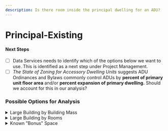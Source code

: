```yaml
---
description: Is there room inside the principal dwelling for an ADU?
---
```


# Principal-Existing

#### Next Steps

* [ ] Data Services needs to identify which of the options below we want to use. This is identified as a next step under Project Management.
* [ ] _The State of Zoning for Accessory Dwelling Units_ suggests ADU Ordinances and Bylaws commonly control ADUs by **percent of primary unit floor area** and/or **percent expansion of primary dwelling.** Should we account for this in our analysis?

### Possible Options for Analysis

<details>

<summary>Large Building by Building Mass</summary>

#### Large Building Square Footage

* Attributes:
  * `Gross Building Area` (LPD)
  * `Finished Building Area` (LPD)&#x20;

#### Large Building Height

* Possible attributes:
  * `STORY_HEIGHT` (CAMA)
  * Number of Stairways: Not available

</details>

<details>

<summary>Large Building by Rooms</summary>

#### More Rooms

* Possible attributes:
  * `Reported Rooms` (LPD)

#### More Bedrooms

* Possible attributes:
  * `NUM_BEDROOM` (CAMA)
    * Challenge: How to address blank values?

<!---->

* Challenge: How to address building-wide counts in multifamily buildings?
  * Average by unit, GSF, or lot area

#### More Bathrooms

* Possible attributes:
  * `NUM_BATH_`  (CAMA)
    * Challenge: How to address blank values?
  * `NUM_HALF_BATH`(CAMA)
    * Challenge: How to address blank values?

</details>

<details>

<summary>Known "Bonus" Space</summary>

#### Unfinished Building Area

* Calculate by subtracting Finished Building Area `res_area from` Gross Building Area `bldg_area`

#### Presence of a Basement

* Calculate by assigning a value of 1 to all properties where `BASEMENT_AREA` exceeds a certain amount.
* Other attributes:
  * `BASEMENT_AREA` (SF)
  * `FIN_BASEMENT` (Units not yet evaluated)
  * `BSMT_GARAGE` (Unknown units)
    * 502 parcels have a value of 1
    * 641 parcels have a value of 2
    * 46 parcels have a value of 3
    * Other values are 4, 5, 42

#### Presence of an Attic

* Not available, but this could be approximated through the `ROOF` field (Null, Flat, versus other types: Bow, Gable, etc.)

#### Presence of an Attached Garage

* Calculate by assigning a value of 1 to all properties where `ATT_GARAGE` exceeds a certain amount.
* Other attributes:
  * `ATT_GARAGE` (SF)
    * More in line with actual SF values, but there are at least 20 parcels with garages less than 100SF.
  * BSMT\_GARAGE (Unknown units)
    * 502 parcels have a value of 1
    * 641 parcels have a value of 2
    * 46 parcels have a value of 3
    * Other values are 4, 5, 42

</details>
